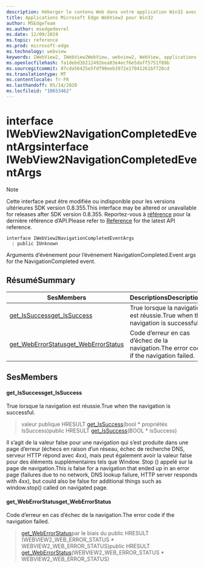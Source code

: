 ```yaml
---
description: Héberger le contenu Web dans votre application Win32 avec le contrôle Microsoft Edge WebView2
title: Applications Microsoft Edge WebView2 pour Win32
author: MSEdgeTeam
ms.author: msedgedevrel
ms.date: 12/09/2019
ms.topic: reference
ms.prod: microsoft-edge
ms.technology: webview
keywords: IWebView2, IWebView2WebView, webview2, WebView, applications Win32, Win32, Edge
ms.openlocfilehash: fa1debd3b212492eea03e4ecf6e5daff5751f89b
ms.sourcegitcommit: 07cda56425e5fdf90eeb3972e17041261bf720cd
ms.translationtype: MT
ms.contentlocale: fr-FR
ms.lasthandoff: 05/14/2020
ms.locfileid: "10653462"
---
```

# <span data-ttu-id="40ec3-104">interface IWebView2NavigationCompletedEventArgs</span><span class="sxs-lookup"><span data-stu-id="40ec3-104">interface IWebView2NavigationCompletedEventArgs</span></span> 

> [!NOTE]
> <span data-ttu-id="40ec3-105">Cette interface peut être modifiée ou indisponible pour les versions ultérieures SDK version 0.8.355.</span><span class="sxs-lookup"><span data-stu-id="40ec3-105">This interface may be altered or unavailable for releases after SDK version 0.8.355.</span></span> <span data-ttu-id="40ec3-106">Reportez-vous à [référence](../../../webview2-api-reference.md) pour la dernière référence d’API.</span><span class="sxs-lookup"><span data-stu-id="40ec3-106">Please refer to [Reference](../../../webview2-api-reference.md) for the latest API reference.</span></span>

```
interface IWebView2NavigationCompletedEventArgs
  : public IUnknown
```

<span data-ttu-id="40ec3-107">Arguments d’événement pour l’événement NavigationCompleted.</span><span class="sxs-lookup"><span data-stu-id="40ec3-107">Event args for the NavigationCompleted event.</span></span>

## <span data-ttu-id="40ec3-108">Résumé</span><span class="sxs-lookup"><span data-stu-id="40ec3-108">Summary</span></span>

 <span data-ttu-id="40ec3-109">Ses</span><span class="sxs-lookup"><span data-stu-id="40ec3-109">Members</span></span>                        | <span data-ttu-id="40ec3-110">Descriptions</span><span class="sxs-lookup"><span data-stu-id="40ec3-110">Descriptions</span></span>
--------------------------------|---------------------------------------------
[<span data-ttu-id="40ec3-111">get_IsSuccess</span><span class="sxs-lookup"><span data-stu-id="40ec3-111">get_IsSuccess</span></span>](#get_issuccess) | <span data-ttu-id="40ec3-112">True lorsque la navigation est réussie.</span><span class="sxs-lookup"><span data-stu-id="40ec3-112">True when the navigation is successful.</span></span>
[<span data-ttu-id="40ec3-113">get_WebErrorStatus</span><span class="sxs-lookup"><span data-stu-id="40ec3-113">get_WebErrorStatus</span></span>](#get_weberrorstatus) | <span data-ttu-id="40ec3-114">Code d’erreur en cas d’échec de la navigation.</span><span class="sxs-lookup"><span data-stu-id="40ec3-114">The error code if the navigation failed.</span></span>

## <span data-ttu-id="40ec3-115">Ses</span><span class="sxs-lookup"><span data-stu-id="40ec3-115">Members</span></span>

#### <span data-ttu-id="40ec3-116">get_IsSuccess</span><span class="sxs-lookup"><span data-stu-id="40ec3-116">get_IsSuccess</span></span> 

<span data-ttu-id="40ec3-117">True lorsque la navigation est réussie.</span><span class="sxs-lookup"><span data-stu-id="40ec3-117">True when the navigation is successful.</span></span>

> <span data-ttu-id="40ec3-118">valeur publique HRESULT [get_IsSuccess](#get_issuccess)(bool \* propriétés IsSuccess)</span><span class="sxs-lookup"><span data-stu-id="40ec3-118">public HRESULT [get_IsSuccess](#get_issuccess)(BOOL \* isSuccess)</span></span>

<span data-ttu-id="40ec3-119">Il s’agit de la valeur false pour une navigation qui s’est produite dans une page d’erreur (échecs en raison d’un réseau, échec de recherche DNS, serveur HTTP répond avec 4xx), mais peut également avoir la valeur false pour des éléments supplémentaires tels que Window. Stop () appelé sur la page de navigation.</span><span class="sxs-lookup"><span data-stu-id="40ec3-119">This is false for a navigation that ended up in an error page (failures due to no network, DNS lookup failure, HTTP server responds with 4xx), but could also be false for additional things such as window.stop() called on navigated page.</span></span>

#### <span data-ttu-id="40ec3-120">get_WebErrorStatus</span><span class="sxs-lookup"><span data-stu-id="40ec3-120">get_WebErrorStatus</span></span> 

<span data-ttu-id="40ec3-121">Code d’erreur en cas d’échec de la navigation.</span><span class="sxs-lookup"><span data-stu-id="40ec3-121">The error code if the navigation failed.</span></span>

> <span data-ttu-id="40ec3-122">[get_WebErrorStatus](#get_weberrorstatus)par le biais du public HRESULT (WEBVIEW2_WEB_ERROR_STATUS \* WEBVIEW2_WEB_ERROR_STATUS)</span><span class="sxs-lookup"><span data-stu-id="40ec3-122">public HRESULT [get_WebErrorStatus](#get_weberrorstatus)(WEBVIEW2_WEB_ERROR_STATUS \* WEBVIEW2_WEB_ERROR_STATUS)</span></span>

